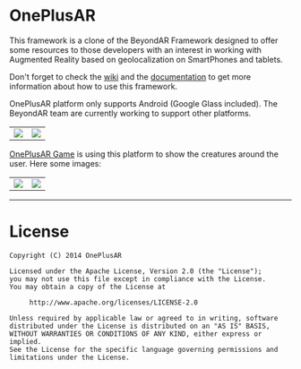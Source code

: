 OnePlusAR
========

This framework is a clone of the BeyondAR Framework designed to offer some resources to those developers with an interest in working with Augmented Reality based on geolocalization on SmartPhones and tablets.

Don't forget to check the [wiki](https://github.com/BeAlive75/OnePlusAR/wiki) and the [documentation](http://bealive75.github.io/OnePlusAR/doxygen/index.html) to get more information about how to use this framework.

OnePlusAR platform only supports Android (Google Glass included). The BeyondAR team are currently working to support other platforms.


<table  border="0" align="center">
<tr>
  <td><img src="http://beyondar.github.io/beyondar/images/android.png"></td>
  <td><img src="http://beyondar.github.io/beyondar/images/glass.jpg"></td> 
</tr>
</table>


[OnePlusAR Game](https://play.google.com/store/apps/details?id=com.oneplusar#?t=W251bGwsMSwxLDIxMiwiY29tLmJleW9uZGFyIl0.) is using this platform to show the creatures around the user. Here some images:


<table  border="0" align="center">
<tr>
  <td><img src="http://beyondar.github.io/beyondar/images/screen_4.jpg"></td>
  <td><img src="http://beyondar.github.io/beyondar/images/screen_1.jpg"></td> 
</tr>
</table>

----

# License
~~~
Copyright (C) 2014 OnePlusAR
 
Licensed under the Apache License, Version 2.0 (the "License");
you may not use this file except in compliance with the License.
You may obtain a copy of the License at

     http://www.apache.org/licenses/LICENSE-2.0

Unless required by applicable law or agreed to in writing, software
distributed under the License is distributed on an "AS IS" BASIS,
WITHOUT WARRANTIES OR CONDITIONS OF ANY KIND, either express or implied.
See the License for the specific language governing permissions and
limitations under the License.
~~~

